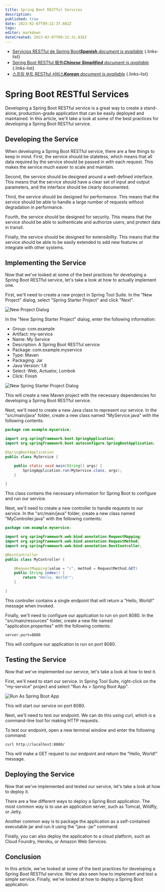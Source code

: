 ```yaml
---
title: Spring Boot RESTful Services
description: 
published: true
date: 2023-02-07T09:32:37.602Z
tags: 
editor: markdown
dateCreated: 2023-02-07T09:32:31.816Z
---
```


- [Servicios RESTful de Spring Boot***Spanish** document is available*](/es/Knowledge-base/Spring-Boot/spring-boot-restful-services)
{.links-list}
- [Spring Boot RESTful 服务***Chinese Simplified** document is available*](/zh/Knowledge-base/Spring-Boot/spring-boot-restful-services)
{.links-list}
- [스프링 부트 RESTful 서비스***Korean** document is available*](/ko/Knowledge-base/Spring-Boot/spring-boot-restful-services)
{.links-list}


# Spring Boot RESTful Services

Developing a Spring Boot RESTful service is a great way to create a stand-alone, production-grade application that can be easily deployed and maintained. In this article, we'll take a look at some of the best practices for developing a Spring Boot RESTful service.

## Developing the Service

When developing a Spring Boot RESTful service, there are a few things to keep in mind. First, the service should be stateless, which means that all data required by the service should be passed in with each request. This makes the service much easier to scale and maintain.

Second, the service should be designed around a well-defined interface. This means that the service should have a clear set of input and output parameters, and the interface should be clearly documented.

Third, the service should be designed for performance. This means that the service should be able to handle a large number of requests without degradation in performance.

Fourth, the service should be designed for security. This means that the service should be able to authenticate and authorize users, and protect data in transit.

Finally, the service should be designed for extensibility. This means that the service should be able to be easily extended to add new features or integrate with other systems.

## Implementing the Service

Now that we've looked at some of the best practices for developing a Spring Boot RESTful service, let's take a look at how to actually implement one.

First, we'll need to create a new project in Spring Tool Suite. In the "New Project" dialog, select "Spring Starter Project" and click "Next".

![New Project Dialog](https://spring.io/guides/gs/rest-service/img/new-project-dialog.png)

In the "New Spring Starter Project" dialog, enter the following information:

* Group: com.example
* Artifact: my-service
* Name: My Service
* Description: A Spring Boot RESTful service
* Package: com.example.myservice
* Type: Maven
* Packaging: Jar
* Java Version: 1.8
* Select: Web, Actuator, Lombok
* Click: Finish

![New Spring Starter Project Dialog](https://spring.io/guides/gs/rest-service/img/new-spring-starter-project-dialog.png)

This will create a new Maven project with the necessary dependencies for developing a Spring Boot RESTful service.

Next, we'll need to create a new Java class to represent our service. In the "src/main/java" folder, create a new class named "MyService.java" with the following contents:

```java
package com.example.myservice;

import org.springframework.boot.SpringApplication;
import org.springframework.boot.autoconfigure.SpringBootApplication;

@SpringBootApplication
public class MyService {

    public static void main(String[] args) {
        SpringApplication.run(MyService.class, args);
    }

}
```

This class contains the necessary information for Spring Boot to configure and run our service.

Next, we'll need to create a new controller to handle requests to our service. In the "src/main/java" folder, create a new class named "MyController.java" with the following contents:

```java
package com.example.myservice;

import org.springframework.web.bind.annotation.RequestMapping;
import org.springframework.web.bind.annotation.RequestMethod;
import org.springframework.web.bind.annotation.RestController;

@RestController
public class MyController {

    @RequestMapping(value = "/", method = RequestMethod.GET)
    public String index() {
        return "Hello, World!";
    }

}
```

This controller contains a single endpoint that will return a "Hello, World!" message when invoked.

Finally, we'll need to configure our application to run on port 8080. In the "src/main/resources" folder, create a new file named "application.properties" with the following contents:

```
server.port=8080
```

This will configure our application to run on port 8080.

## Testing the Service

Now that we've implemented our service, let's take a look at how to test it.

First, we'll need to start our service. In Spring Tool Suite, right-click on the "my-service" project and select "Run As > Spring Boot App".

![Run As Spring Boot App](https://spring.io/guides/gs/rest-service/img/run-as-spring-boot-app.png)

This will start our service on port 8080.

Next, we'll need to test our endpoint. We can do this using curl, which is a command-line tool for making HTTP requests.

To test our endpoint, open a new terminal window and enter the following command:

```
curl http://localhost:8080/
```

This will make a GET request to our endpoint and return the "Hello, World!" message.

## Deploying the Service

Now that we've implemented and tested our service, let's take a look at how to deploy it.

There are a few different ways to deploy a Spring Boot application. The most common way is to use an application server, such as Tomcat, Wildfly, or Jetty.

Another common way is to package the application as a self-contained executable jar and run it using the "java -jar" command.

Finally, you can also deploy the application to a cloud platform, such as Cloud Foundry, Heroku, or Amazon Web Services.

## Conclusion

In this article, we've looked at some of the best practices for developing a Spring Boot RESTful service. We've also seen how to implement and test a simple service. Finally, we've looked at how to deploy a Spring Boot application.